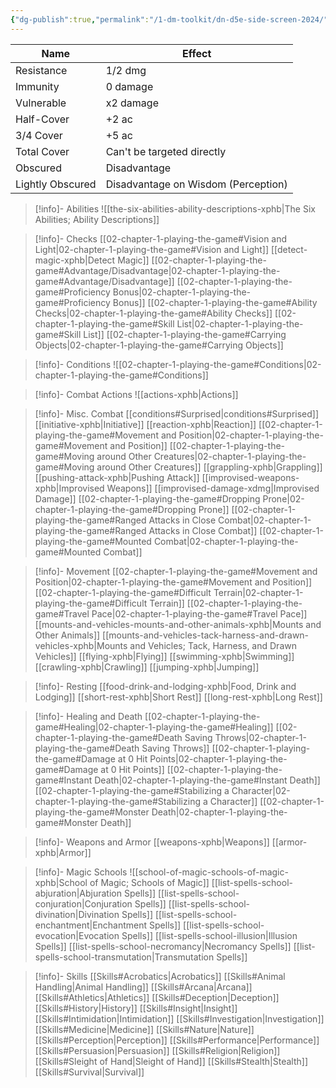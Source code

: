 ```yaml
---
{"dg-publish":true,"permalink":"/1-dm-toolkit/dn-d5e-side-screen-2024/"}
---
```





| Name             | Effect                              |
| ---------------- | ----------------------------------- |
| Resistance       | 1/2 dmg                             |
| Immunity         | 0 damage                            |
| Vulnerable       | x2 damage                           |
| Half-Cover       | +2 ac                               |
| 3/4 Cover        | +5 ac                               |
| Total Cover      | Can't be targeted directly          |
| Obscured         | Disadvantage                        |
| Lightly Obscured | Disadvantage on Wisdom (Perception) |

> [!info]- Abilities
> ![[the-six-abilities-ability-descriptions-xphb\|The Six Abilities; Ability Descriptions]]

> [!info]- Checks
> [[02-chapter-1-playing-the-game#Vision and Light\|02-chapter-1-playing-the-game#Vision and Light]]
> [[detect-magic-xphb\|Detect Magic]]
> [[02-chapter-1-playing-the-game#Advantage/Disadvantage\|02-chapter-1-playing-the-game#Advantage/Disadvantage]]
> [[02-chapter-1-playing-the-game#Proficiency Bonus\|02-chapter-1-playing-the-game#Proficiency Bonus]]
> [[02-chapter-1-playing-the-game#Ability Checks\|02-chapter-1-playing-the-game#Ability Checks]]
> [[02-chapter-1-playing-the-game#Skill List\|02-chapter-1-playing-the-game#Skill List]]
> [[02-chapter-1-playing-the-game#Carrying Objects\|02-chapter-1-playing-the-game#Carrying Objects]]

> [!info]- Conditions
> ![[02-chapter-1-playing-the-game#Conditions\|02-chapter-1-playing-the-game#Conditions]]

> [!info]- Combat Actions
> ![[actions-xphb\|Actions]]

> [!info]- Misc. Combat
> [[conditions#Surprised\|conditions#Surprised]]
> [[initiative-xphb\|Initiative]]
> [[reaction-xphb\|Reaction]]
> [[02-chapter-1-playing-the-game#Movement and Position\|02-chapter-1-playing-the-game#Movement and Position]]
> [[02-chapter-1-playing-the-game#Moving around Other Creatures\|02-chapter-1-playing-the-game#Moving around Other Creatures]]
> [[grappling-xphb\|Grappling]]
> [[pushing-attack-xphb\|Pushing Attack]]
> [[improvised-weapons-xphb\|Improvised Weapons]]
> [[improvised-damage-xdmg\|Improvised Damage]]
> [[02-chapter-1-playing-the-game#Dropping Prone\|02-chapter-1-playing-the-game#Dropping Prone]]
> [[02-chapter-1-playing-the-game#Ranged Attacks in Close Combat\|02-chapter-1-playing-the-game#Ranged Attacks in Close Combat]]
> [[02-chapter-1-playing-the-game#Mounted Combat\|02-chapter-1-playing-the-game#Mounted Combat]]

> [!info]- Movement
> [[02-chapter-1-playing-the-game#Movement and Position\|02-chapter-1-playing-the-game#Movement and Position]]
> [[02-chapter-1-playing-the-game#Difficult Terrain\|02-chapter-1-playing-the-game#Difficult Terrain]]
> [[02-chapter-1-playing-the-game#Travel Pace\|02-chapter-1-playing-the-game#Travel Pace]]
> [[mounts-and-vehicles-mounts-and-other-animals-xphb\|Mounts and Other Animals]]
> [[mounts-and-vehicles-tack-harness-and-drawn-vehicles-xphb\|Mounts and Vehicles; Tack, Harness, and Drawn Vehicles]]
> [[flying-xphb\|Flying]]
> [[swimming-xphb\|Swimming]]
> [[crawling-xphb\|Crawling]]
> [[jumping-xphb\|Jumping]]

> [!info]- Resting
> [[food-drink-and-lodging-xphb\|Food, Drink and Lodging]]
> [[short-rest-xphb\|Short Rest]]
> [[long-rest-xphb\|Long Rest]]

> [!info]- Healing and Death
> [[02-chapter-1-playing-the-game#Healing\|02-chapter-1-playing-the-game#Healing]]
> [[02-chapter-1-playing-the-game#Death Saving Throws\|02-chapter-1-playing-the-game#Death Saving Throws]]
> [[02-chapter-1-playing-the-game#Damage at 0 Hit Points\|02-chapter-1-playing-the-game#Damage at 0 Hit Points]]
> [[02-chapter-1-playing-the-game#Instant Death\|02-chapter-1-playing-the-game#Instant Death]]
> [[02-chapter-1-playing-the-game#Stabilizing a Character\|02-chapter-1-playing-the-game#Stabilizing a Character]]
> [[02-chapter-1-playing-the-game#Monster Death\|02-chapter-1-playing-the-game#Monster Death]]

> [!info]- Weapons and Armor
> [[weapons-xphb\|Weapons]]
> [[armor-xphb\|Armor]]


> [!info]- Magic Schools
> ![[school-of-magic-schools-of-magic-xphb\|School of Magic; Schools of Magic]]
> [[list-spells-school-abjuration\|Abjuration Spells]]
> [[list-spells-school-conjuration\|Conjuration Spells]]
> [[list-spells-school-divination\|Divination Spells]]
> [[list-spells-school-enchantment\|Enchantment Spells]]
> [[list-spells-school-evocation\|Evocation Spells]]
> [[list-spells-school-illusion\|Illusion Spells]]
> [[list-spells-school-necromancy\|Necromancy Spells]]
> [[list-spells-school-transmutation\|Transmutation Spells]]

> [!info]- Skills
> [[Skills#Acrobatics\|Acrobatics]]
> [[Skills#Animal Handling\|Animal Handling]]
> [[Skills#Arcana\|Arcana]]
> [[Skills#Athletics\|Athletics]]
> [[Skills#Deception\|Deception]]
> [[Skills#History\|History]]
> [[Skills#Insight\|Insight]]
> [[Skills#Intimidation\|Intimidation]]
> [[Skills#Investigation\|Investigation]]
> [[Skills#Medicine\|Medicine]]
> [[Skills#Nature\|Nature]]
> [[Skills#Perception\|Perception]]
> [[Skills#Performance\|Performance]]
> [[Skills#Persuasion\|Persuasion]]
> [[Skills#Religion\|Religion]]
> [[Skills#Sleight of Hand\|Sleight of Hand]]
> [[Skills#Stealth\|Stealth]]
> [[Skills#Survival\|Survival]]
